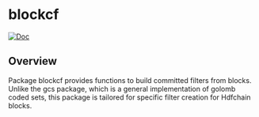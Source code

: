 blockcf
=======

[![Doc](https://img.shields.io/badge/doc-reference-blue.svg)](https://pkg.go.dev/github.com/hdfchain/hdfd/gcs/v2/blockcf)

## Overview

Package blockcf provides functions to build committed filters from blocks.
Unlike the gcs package, which is a general implementation of golomb coded sets,
this package is tailored for specific filter creation for Hdfchain blocks.
